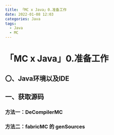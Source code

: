 ```yaml
---
title: 「MC x Java」0.准备工作
date: 2022-01-08 12:03
categories: Java
tags:
  - Java
  - MC
---
```


# 「MC x Java」0.准备工作
## 〇、Java环境以及IDE
## 一、获取源码
### 方法一：DeCompilerMC
### 方法二：fabricMC 的 genSources
